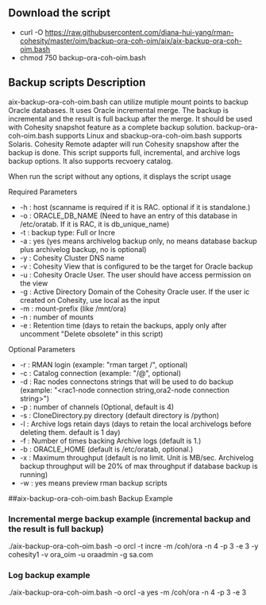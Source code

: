 ## Download the script
- curl -O https://raw.githubusercontent.com/diana-hui-yang/rman-cohesity/master/oim/backup-ora-coh-oim/aix/aix-backup-ora-coh-oim.bash
- chmod 750 backup-ora-coh-oim.bash


## Backup scripts Description

aix-backup-ora-coh-oim.bash can utilize mutiple mount points to backup Oracle databases. It uses Oracle incremental merge. The backup is incremental and the result is full backup after the merge. It should be used with Cohesity snapshot feature as a complete backup solution. backup-ora-coh-oim.bash supports Linux and sbackup-ora-coh-oim.bash supports Solaris. Cohesity Remote adapter will run Cohesity snapshow after the backup is done. 
This script supports full, incremental, and archive logs backup options. It also supports recvoery catalog.

When run the script without any options, it displays the script usage

 Required Parameters
- -h : host (scanname is required if it is RAC. optional if it is standalone.)
- -o : ORACLE_DB_NAME (Need to have an entry of this database in /etc/oratab. If it is RAC, it is db_unique_name)
- -t : backup type: Full or Incre
- -a : yes (yes means archivelog backup only, no means database backup plus archivelog backup, no is optional)
- -y : Cohesity Cluster DNS name
- -v : Cohesity View that is configured to be the target for Oracle backup
- -u : Cohesity Oracle User. The user should have access permission on the view
- -g : Active Directory Domain of the Cohesity Oracle user. If the user ic created on Cohesity, use local as the input
- -m : mount-prefix (like /mnt/ora)
- -n : number of mounts
- -e : Retention time (days to retain the backups, apply only after uncomment "Delete obsolete" in this script)

 Optional Parameters
- -r : RMAN login (example: "rman target /", optional)
- -c : Catalog connection (example: "<dbuser>/<dbpass>@<catalog connection string>", optional)
- -d : Rac nodes connectons strings that will be used to do backup (example: "<rac1-node connection string,ora2-node connection string>")
- -p : number of channels (Optional, default is 4)
- -s : CloneDirectory.py directory (default directory is <current script directory>/python)
- -l : Archive logs retain days (days to retain the local archivelogs before deleting them. default is 1 day)
- -f : Number of times backing Archive logs (default is 1.)
- -b : ORACLE_HOME (default is /etc/oratab, optional.)
- -x : Maximum throughput (default is no limit. Unit is MB/sec. Archivelog backup throughput will be 20% of max throughput if database backup is running)
- -w : yes means preview rman backup scripts


##aix-backup-ora-coh-oim.bash Backup Example

### Incremental merge backup example (incremental backup and the result is full backup)
./aix-backup-ora-coh-oim.bash -o orcl -t incre -m /coh/ora -n 4 -p 3 -e 3 -y cohesity1 -v ora_oim -u oraadmin -g sa.com 
 
 ### Log backup example
./aix-backup-ora-coh-oim.bash -o orcl -a yes -m /coh/ora -n 4 -p 3 -e 3
